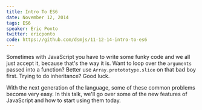 ```yaml
---
title: Intro To ES6
date: November 12, 2014
tags: ES6
speaker: Eric Ponto
twitter: ericponto
code: https://github.com/dsmjs/11-12-14-intro-to-es6
---
```



Sometimes with JavaScript you have to write some funky code and we all just accept it, because that's the way it is. Want to loop over the `arguments` passed into a function? Better use `Array.protototype.slice` on that bad boy first. Trying to do inheritance? Good luck.

With the next generation of the language, some of these common problems become very easy. In this talk, we'll go over some of the new features of JavaScript and how to start using them today.

